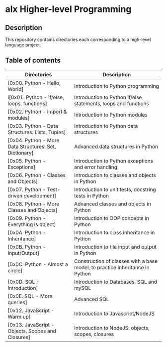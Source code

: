 # alx Higher-level Programming

## Description

This repository contains directories each corresponding to a high-level language project.

## Table of contents
Directories | Description
----------- | -----------
[0x00. Python - Hello, World] | Introduction to Python programming
i[0x01. Python - if/else, loops, functions] | Introduction to Python if/else statements, loops and functions
[0x02. Python - import & modules] | Introduction to Python modules
[0x03. Python - Data Structures: Lists, Tuples] | Introduction to Python data structures
[0x04. Python - More Data Structures: Set, Dictionary] | Advanced data structures in Python
[0x05. Python - Exceptions] | Introduction to Python exceptions and error handling
[0x06. Python - Classes and Objects] | Introduction to classes and objects in Python
[0x07. Python - Test-driven development] | Introduction to unit tests, docstring tests in Python
[0x08. Python - More Classes and Objects] | Advanced classes and objects in Python
[0x09. Python - Everything is object] | Introduction to OOP concepts in Python
[0x0A. Python - Inheritance] | Introduction to class inheritance in Python
[0x0B. Python - Input/Output] | Introduction to file input and output in Python
[0x0C. Python - Almost a circle] | Construction of classes with a base model, to practice inheritance in Python
[0x0D. SQL - Introduction] | Introduction to Databases, SQL and mySQL
[0x0E. SQL - More queries] | Advanced SQL
[0x12. JavaScript - Warm up] | Introduction to Javascript/NodeJS
[0x13. JavaScript - Objects, Scopes and Closures] | Introduction to NodeJS: objects, scopes, closures
